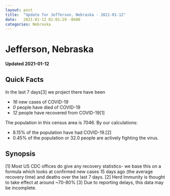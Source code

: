 ```yaml
---
layout: post
title:  "Update for Jefferson, Nebraska - 2021-01-12"
date:   2021-01-12 01:01:29 -0600
categories: Nebraska
---
```


# Jefferson, Nebraska
#### Updated 2021-01-12

## Quick Facts

In the last 7 days[3] we project there have been
- *16* new cases of COVID-19
- *0* people have died of COVID-19
- *12* people have recovered from COVID-19[1]

The population in this census area is 7046. By our calculations:
- 8.15% of the population have had COVID-19.[2]
- 0.45% of the population or 32.0 people are actively fighting the virus.

## Synopsis




[1] Most US CDC offices do give any recovery statistics- we base this on a formula which looks at confirmed new cases
15 days ago (the average recovery time) and deaths over the last 7 days.
[2] Herd Immunity is thought to take effect at around ~70-80%
[3] Due to reporting delays, this data may be incomplete. 
    
